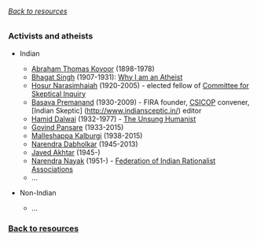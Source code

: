 ###### [Back to resources](index.md)
### Activists and atheists

* Indian
  * [Abraham Thomas Kovoor](https://en.wikipedia.org/wiki/A._T._Kovoor) (1898-1978)
  * [Bhagat Singh](https://en.wikipedia.org/wiki/Bhagat_Singh) (1907-1931): [Why I am an Atheist](https://en.wikipedia.org/wiki/Why_I_Am_an_Atheist)
  * [Hosur Narasimhaiah](https://en.wikipedia.org/wiki/Hosur_Narasimhaiah) (1920-2005) - elected fellow of [Committee for Skeptical Inquiry](https://en.wikipedia.org/wiki/Committee_for_Skeptical_Inquiry)
  * [Basava Premanand](https://en.wikipedia.org/wiki/Basava_Premanand) (1930-2009) - FIRA founder, [CSICOP](https://en.wikipedia.org/wiki/Indian_CSICOP) convener, [Indian Skeptic] (http://www.indiansceptic.in/) editor
  * [Hamid Dalwai](https://en.wikipedia.org/wiki/Hamid_Dalwai) (1932-1977) - [The Unsung Humanist](https://www.youtube.com/watch?v=rvFW91CDNvk&t=9s)  
  * [Govind Pansare](https://en.wikipedia.org/wiki/Govind_Pansare) (1933-2015)
  * [Malleshappa Kalburgi](https://en.wikipedia.org/wiki/M._M._Kalburgi) (1938-2015)
  * [Narendra Dabholkar](https://en.wikipedia.org/wiki/Narendra_Dabholkar) (1945-2013)
  * [Javed Akhtar](https://en.wikipedia.org/wiki/Javed_Akhtar) (1945-)
  * [Narendra Nayak](https://en.wikipedia.org/wiki/Narendra_Nayak) (1951-) - [Federation of Indian Rationalist Associations](https://en.wikipedia.org/wiki/Federation_of_Indian_Rationalist_Associations)
  * ...
  
* Non-Indian
  * ...

### [Back to resources](index.md)
